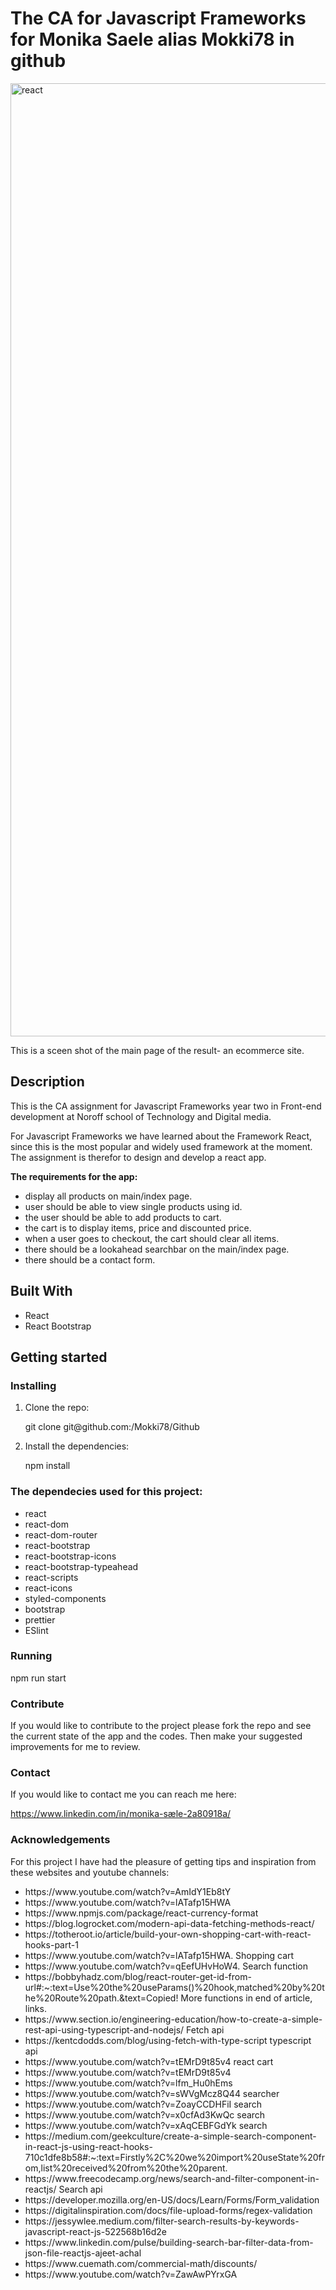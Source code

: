 # The CA for Javascript Frameworks for Monika Saele alias Mokki78 in github
<img width="1525" alt="react" src="https://github.com/Mokki78/Github/assets/100276996/b4051362-468f-4bf6-afc3-9b17b1ef846b">
<p>This is a sceen shot of the main page of the result- an ecommerce site.</p>

<h2>Description</h2>

<p>This is the CA assignment for Javascript Frameworks year two in Front-end development at Noroff school of Technology and Digital media.

For Javascript Frameworks we have learned about the Framework React, since this is the most popular and widely used framework at the moment. The assignment is therefor to design and develop a react app.

 <b>The requirements for the app:</b>

 <ul>
  <li>display all products on main/index page.</li>
   <li>user should be able to view single products using id.</li>
   <li>the user should be able to add products to cart.</li>
   <li>the cart is to display items, price and discounted price.</li>
   <li>when a user goes to checkout, the cart should clear all items.</li>
   <li>there should be a lookahead searchbar on the main/index page.</li>
   <li>there should be a contact form.</li>
 </ul>

 <h2>Built With</h2>
 <ul>
  <li>React</li>
   <li>React Bootstrap</li>
  
 </ul>

<h2>Getting started</h2>
<h3>Installing</h3>
 <ol>
<li>Clone the repo:</li>
  <p> git clone git@github.com:/Mokki78/Github</p>
  <li>Install the dependencies:</li>
  <p>npm install</p>
 </ol>
<h3>The dependecies used for this project:</h3>
<ul>
 <li>react</li>
<li>react-dom</li>
<li>react-dom-router</li>
<li>react-bootstrap</li>
<li>react-bootstrap-icons</li>
<li>react-bootstrap-typeahead</li>
<li>react-scripts</li>
<li>react-icons</li>
<li>styled-components</li>
<li>bootstrap</li>
<li>prettier</li>
<li>ESlint</li>
</ul>
 
<h3>Running</h3>
<p>npm run start</p>

<h3>Contribute</h3>
<p>If you would like to contribute to the project please fork the repo and see the current state of the app and the codes. Then make your suggested improvements for me to review. </p>

<h3>Contact</h3>
<p>If you would like to contact me you can reach me here:

https://www.linkedin.com/in/monika-sæle-2a80918a/</p>



<h3>Acknowledgements</h3>

<p>For this project I have had the pleasure of getting tips and inspiration from these websites and youtube channels:</p>

<p>
<ul>
<li>https://www.youtube.com/watch?v=AmIdY1Eb8tY</li>

<li>https://www.youtube.com/watch?v=lATafp15HWA</li>

<li>https://www.npmjs.com/package/react-currency-format</li>

<li>https://blog.logrocket.com/modern-api-data-fetching-methods-react/</li>

<li>https://totheroot.io/article/build-your-own-shopping-cart-with-react-hooks-part-1</li>

<li>https://www.youtube.com/watch?v=lATafp15HWA. Shopping cart </li>

<li>https://www.youtube.com/watch?v=qEefUHvHoW4.  Search function</li>

<li>https://bobbyhadz.com/blog/react-router-get-id-from-url#:~:text=Use%20the%20useParams()%20hook,matched%20by%20the%20Route%20path.&text=Copied! More functions in end of article, links.</li>

<li>https://www.section.io/engineering-education/how-to-create-a-simple-rest-api-using-typescript-and-nodejs/ Fetch api</li>

<li>https://kentcdodds.com/blog/using-fetch-with-type-script typescript api</li>

<li>https://www.youtube.com/watch?v=tEMrD9t85v4 react cart</li>

<li>https://www.youtube.com/watch?v=tEMrD9t85v4</li>

<li>https://www.youtube.com/watch?v=lfm_Hu0hEms</li>

<li>https://www.youtube.com/watch?v=sWVgMcz8Q44 searcher</li>

<li>https://www.youtube.com/watch?v=ZoayCCDHFiI search</li>

<li>https://www.youtube.com/watch?v=x0cfAd3KwQc search</li>

<li>https://www.youtube.com/watch?v=xAqCEBFGdYk search</li>

<li>https://medium.com/geekculture/create-a-simple-search-component-in-react-js-using-react-hooks-710c1dfe8b58#:~:text=Firstly%2C%20we%20import%20useState%20from,list%20received%20from%20the%20parent.</li>

<li>https://www.freecodecamp.org/news/search-and-filter-component-in-reactjs/
Search api</li>

<li>https://developer.mozilla.org/en-US/docs/Learn/Forms/Form_validation</li>

<li>https://digitalinspiration.com/docs/file-upload-forms/regex-validation</li>

<li>https://jessywlee.medium.com/filter-search-results-by-keywords-javascript-react-js-522568b16d2e</li>

<li>https://www.linkedin.com/pulse/building-search-bar-filter-data-from-json-file-reactjs-ajeet-achal</li>

<li>https://www.cuemath.com/commercial-math/discounts/</li>

<li>https://www.youtube.com/watch?v=ZawAwPYrxGA</li>

</p>

